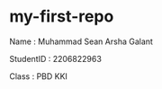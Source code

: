 # my-first-repo

Name       : Muhammad Sean Arsha Galant

StudentID  : 2206822963

Class      : PBD KKI

